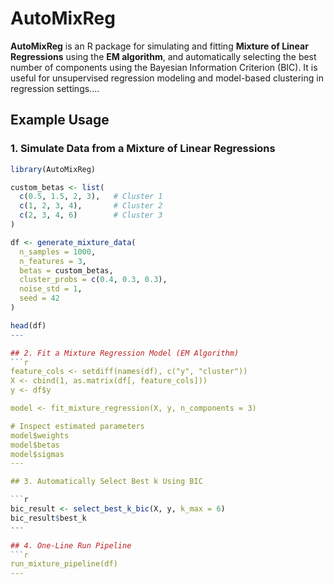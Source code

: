
# AutoMixReg

**AutoMixReg** is an R package for simulating and fitting **Mixture of Linear Regressions** using the **EM algorithm**, and automatically selecting the best number of components using the Bayesian Information Criterion (BIC). It is useful for unsupervised regression modeling and model-based clustering in regression settings....

## Example Usage

### 1. Simulate Data from a Mixture of Linear Regressions

```r
library(AutoMixReg)

custom_betas <- list(
  c(0.5, 1.5, 2, 3),   # Cluster 1
  c(1, 2, 3, 4),       # Cluster 2
  c(2, 3, 4, 6)        # Cluster 3
)

df <- generate_mixture_data(
  n_samples = 1000,
  n_features = 3,
  betas = custom_betas,
  cluster_probs = c(0.4, 0.3, 0.3),
  noise_std = 1,
  seed = 42
)

head(df)
---

## 2. Fit a Mixture Regression Model (EM Algorithm)
```r
feature_cols <- setdiff(names(df), c("y", "cluster"))
X <- cbind(1, as.matrix(df[, feature_cols]))
y <- df$y

model <- fit_mixture_regression(X, y, n_components = 3)

# Inspect estimated parameters
model$weights
model$betas
model$sigmas
---

## 3. Automatically Select Best k Using BIC

```r
bic_result <- select_best_k_bic(X, y, k_max = 6)
bic_result$best_k
---

## 4. One-Line Run Pipeline
```r
run_mixture_pipeline(df)
---






























